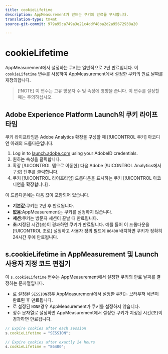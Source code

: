 ```yaml
---
title: cookieLifetime
description: AppMeasurement가 만드는 쿠키의 만료를 무시합니다.
translation-type: tm+mt
source-git-commit: 979a95ca749a3e21c4ddf48ba2d2a95672938a20

---
```



# cookieLifetime

AppMeasurement에서 설정하는 쿠키는 일반적으로 2년 만료입니다. 이 `cookieLifetime` 변수를 사용하여 AppMeasurement에서 설정한 쿠키의 만료 날짜를 재정의합니다.

> [!NOTE] 이 변수는 고유 방문자 수 및 속성에 영향을 줍니다. 이 변수를 설정할 때는 주의하십시오.

## Adobe Experience Platform Launch의 쿠키 라이프타임

쿠키 라이프타임은 Adobe Analytics 확장을 구성할 때 [!UICONTROL 쿠키] 아코디언 아래의 드롭다운입니다.

1. Log in to [launch.adobe.com](https://launch.adobe.com) using your AdobeID credentials.
2. 원하는 속성을 클릭합니다.
3. 확장 [!UICONTROL 탭으로 이동한] 다음 Adobe [!UICONTROL Analytics에서 구성] 단추를 클릭합니다.
4. 쿠키 [!UICONTROL 라이프타임] 드롭다운을 표시하는 쿠키 [!UICONTROL 아코디언을 확장합니다] .

이 드롭다운에는 다음 값이 포함되어 있습니다.

* **기본값**:쿠키는 2년 후 만료됩니다.
* **없음**:AppMeasurement는 쿠키를 설정하지 않습니다.
* **세션**:쿠키는 방문자 세션이 끝날 때 만료됩니다.
* **초**:지정된 시간(초)이 경과하면 쿠키가 만료됩니다. 예를 들어 이 드롭다운을 [!UICONTROL 초로] 설정하고 사용자 정의 필드에 `86400` 배치하면 쿠키가 정확히 24시간 후에 만료됩니다.

## s.cookieLifetime in AppMeasurement 및 Launch 사용자 지정 코드 편집기

이 `s.cookieLifetime` 변수는 AppMeasurement에서 설정한 쿠키의 만료 날짜를 결정하는 문자열입니다.

* 로 설정된 `SESSION`경우 AppMeasurement에서 설정한 쿠키는 브라우저 세션이 완료된 후 만료됩니다.
* 로 설정된 `NONE`경우 AppMeasurement가 쿠키를 설정하지 않습니다.
* 정수 문자열로 설정하면 AppMeasurement에서 설정한 쿠키가 지정된 시간(초)이 경과하면 만료됩니다.

```js
// Expire cookies after each session
s.cookieLifetime = "SESSION";

// Expire cookies after exactly 24 hours
s.cookieLifetime = "86400";

